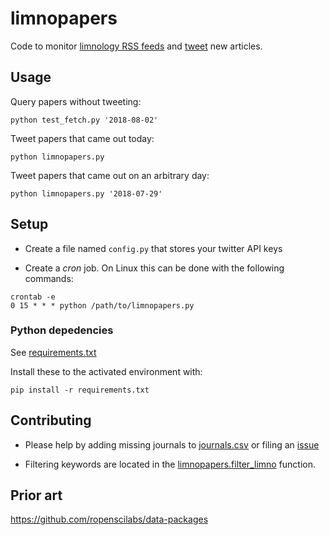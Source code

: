 # limnopapers

Code to monitor [limnology RSS feeds](journals.csv) and [tweet](https://twitter.com/limnopapers) new articles.

## Usage

Query papers without tweeting:

`python test_fetch.py '2018-08-02'`

Tweet papers that came out today:

`python limnopapers.py`

Tweet papers that came out on an arbitrary day:

`python limnopapers.py '2018-07-29'`

## Setup

* Create a file named `config.py` that stores your twitter API keys

* Create a _cron_ job. On Linux this can be done with the following commands:

```
crontab -e 
0 15 * * * python /path/to/limnopapers.py
```

### Python depedencies

See [requirements.txt](requirements.txt)

Install these to the activated environment with:

`pip install -r requirements.txt`

## Contributing

* Please help by adding missing journals to [journals.csv](journals.csv) or filing an [issue](https://github.com/jsta/limnopapers/issues)

* Filtering keywords are located in the [limnopapers.filter_limno](limnopapers.py) function.

## Prior art

https://github.com/ropenscilabs/data-packages
